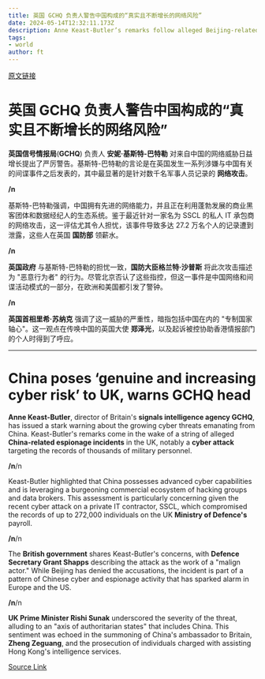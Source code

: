 ```yaml
---
title: 英国 GCHQ 负责人警告中国构成的“真实且不断增长的网络风险”
date: 2024-05-14T12:32:11.173Z
description: Anne Keast-Butler’s remarks follow alleged Beijing-related espionage activity in Britain
tags: 
- world
author: ft
---
```


[原文链接](https://ft.com/content/22249735-29ed-4902-8a43-482943ae3323)

# 英国 GCHQ 负责人警告中国构成的“真实且不断增长的网络风险”

**英国信号情报局**(**GCHQ**) 负责人 **安妮·基斯特-巴特勒** 对来自中国的网络威胁日益增长提出了严厉警告。基斯特-巴特勒的言论是在英国发生一系列涉嫌与中国有关的间谍事件之后发表的，其中最显著的是针对数千名军事人员记录的 **网络攻击**。

**/n**

基斯特-巴特勒强调，中国拥有先进的网络能力，并且正在利用蓬勃发展的商业黑客团体和数据经纪人的生态系统。鉴于最近针对一家名为 SSCL 的私人 IT 承包商的网络攻击，这一评估尤其令人担忧，该事件导致多达 27.2 万名个人的记录遭到泄露，这些人在英国 **国防部** 领薪水。

**/n**

**英国政府** 与基斯特-巴特勒的担忧一致，**国防大臣格兰特·沙普斯** 将此次攻击描述为 "恶意行为者" 的行为。尽管北京否认了这些指控，但这一事件是中国网络和间谍活动模式的一部分，在欧洲和美国都引发了警钟。

**/n**

**英国首相里希·苏纳克** 强调了这一威胁的严重性，暗指包括中国在内的 "专制国家轴心"。这一观点在传唤中国的英国大使 **郑泽光**，以及起诉被控协助香港情报部门的个人时得到了呼应。

---

# China poses ‘genuine and increasing cyber risk’ to UK, warns GCHQ head

**Anne Keast-Butler**, director of Britain's **signals intelligence agency GCHQ**, has issued a stark warning about the growing cyber threats emanating from China. Keast-Butler's remarks come in the wake of a string of alleged **China-related espionage incidents** in the UK, notably a **cyber attack** targeting the records of thousands of military personnel. 

**/n**/n

Keast-Butler highlighted that China possesses advanced cyber capabilities and is leveraging a burgeoning commercial ecosystem of hacking groups and data brokers. This assessment is particularly concerning given the recent cyber attack on a private IT contractor, SSCL, which compromised the records of up to 272,000 individuals on the UK **Ministry of Defence's** payroll. 

**/n**/n

The **British government** shares Keast-Butler's concerns, with **Defence Secretary Grant Shapps** describing the attack as the work of a "malign actor." While Beijing has denied the accusations, the incident is part of a pattern of Chinese cyber and espionage activity that has sparked alarm in Europe and the US. 

**/n**/n

**UK Prime Minister Rishi Sunak** underscored the severity of the threat, alluding to an "axis of authoritarian states" that includes China. This sentiment was echoed in the summoning of China's ambassador to Britain, **Zheng Zeguang**, and the prosecution of individuals charged with assisting Hong Kong's intelligence services.

[Source Link](https://ft.com/content/22249735-29ed-4902-8a43-482943ae3323)

